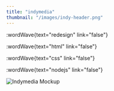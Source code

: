 ```yaml
---
title: "indymedia"
thumbnail: "/images/indy-header.png"
---
```


:wordWave{text="redesign" link="false"}

:wordWave{text="html" link="false"}

:wordWave{text="css" link="false"}

:wordWave{text="nodejs" link="false"}

![Indymedia Mockup](/images/indy-header.png)

